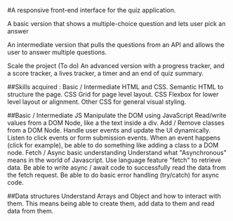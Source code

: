 #A responsive front-end interface for the quiz application. 

A basic version that shows a multiple-choice question and lets user pick an answer 

An intermediate version that pulls the questions from an API and allows the user to answer multiple questions.

Scale the project (To do)
An advanced version with a progress tracker, and a score tracker, a lives tracker, a timer and an end of quiz summary.


##Skills acquired :
Basic / Intermediate HTML and CSS.
Semantic HTML to structure the page.
CSS Grid for page level layout.
CSS Flexbox for lower level layout or alignment.
Other CSS for general visual styling.


##Basic / Intermediate JS
Manipulate the DOM using JavaScript
Read/write values from a DOM Node, like a the text inside a div.
Add / Remove classes from a DOM Node.
Handle user events and update the UI dynamically.
Listen to click events or form submission events.
When an event happens (click for example), be able to do something like adding a class to a DOM node. 
Fetch / Async basic understanding
Understand what "Asynchronous" means in the world of Javascript.
Use language feature "fetch" to retrieve data.
Be able to write async / await code to successfully read the data from the fetch request.
Be able to do basic error handling (try/catch) for async code.


##Data structures
Understand Arrays and Object and how to interact with them. This means being able to create them, add data to them and read data from them.

